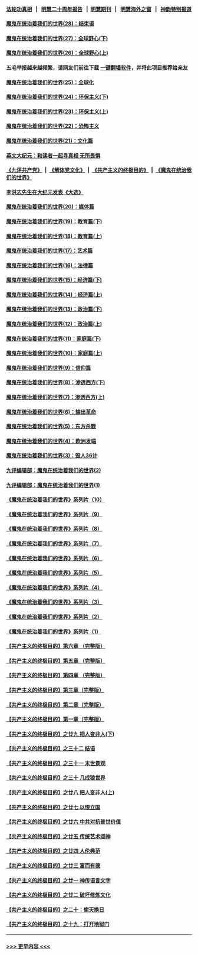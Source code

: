 #### [法轮功真相](https://github.com/gfw-breaker/truth/blob/master/README.md?t=0) &nbsp;&nbsp;|&nbsp;&nbsp; [明慧二十周年报告](https://github.com/gfw-breaker/mh-reports/blob/master/README.md?t=0) &nbsp;&nbsp;|&nbsp;&nbsp;[明慧期刊](https://github.com/gfw-breaker/mh-qikan) &nbsp;&nbsp;|&nbsp;&nbsp; [明慧海外之窗](https://github.com/gfw-breaker/mh-news/blob/master/README.md?t=0) &nbsp;&nbsp;|&nbsp;&nbsp; [神韵特别报道](https://github.com/gfw-breaker/mh-news/blob/master/shenyun.md?t=0)
#### [魔鬼在统治着我们的世界(28)：结束语](../pages/nsc422/n10936246.md?t=06231452) 
#### [魔鬼在统治着我们的世界(27)：全球野心(下)](../pages/nsc422/n10928319.md?t=06231452) 
#### [魔鬼在统治着我们的世界(26)：全球野心(上)](../pages/nsc422/n10900318.md?t=06231452) 
#### 五毛举报越来越频繁，请网友们前往下载 [一键翻墙软件](https://github.com/gfw-breaker/ssr-accounts)，并将此项目推荐给亲友
#### [魔鬼在统治着我们的世界(25)：全球化](../pages/nsc422/n10788205.md?t=06231452) 
#### [魔鬼在统治着我们的世界(24)：环保主义(下)](../pages/nsc422/n10695307.md?t=06231452) 
#### [魔鬼在统治着我们的世界(23)：环保主义(上)](../pages/nsc422/n10688613.md?t=06231452) 
#### [魔鬼在统治着我们的世界(22)：恐怖主义](../pages/nsc422/n10614727.md?t=06231452) 
#### [魔鬼在统治着我们的世界(21)：文化篇](../pages/nsc422/n10597706.md?t=06231452) 
#### [英文大纪元：和读者一起寻真相 无所畏惧](../pages/nsc422/n12542027.md?t=06231452) 
#### [《九评共产党》](https://github.com/begood0513/9ping.md/blob/master/README.md) &nbsp;|&nbsp; [《解体党文化》](../../../../jtdwh.md/blob/master/README.md)  &nbsp;|&nbsp; [《共产主义的终极目的》](../../../../gczydzjmd.md/blob/master/README.md) &nbsp;|&nbsp; [《魔鬼在统治我们的世界》](../../../../mgztzwmdsj.md/blob/master/README.md) 
#### [李洪志先生在大纪元发表《大选》](../pages/nsc422/n12534746.md?t=06231452) 
#### [魔鬼在统治着我们的世界(20)：媒体篇](../pages/nsc422/n10586579.md?t=06231452) 
#### [魔鬼在统治着我们的世界(19)：教育篇(下)](../pages/nsc422/n10564808.md?t=06231452) 
#### [魔鬼在统治着我们的世界(18)：教育篇(上)](../pages/nsc422/n10526970.md?t=06231452) 
#### [魔鬼在统治着我们的世界(17)：艺术篇](../pages/nsc422/n10499093.md?t=06231452) 
#### [魔鬼在统治着我们的世界(16)：法律篇](../pages/nsc422/n10485969.md?t=06231452) 
#### [魔鬼在统治着我们的世界(15)：经济篇(下)](../pages/nsc422/n10469975.md?t=06231452) 
#### [魔鬼在统治着我们的世界(14)：经济篇(上)](../pages/nsc422/n10457370.md?t=06231452) 
#### [魔鬼在统治着我们的世界(13)：政治篇(下)](../pages/nsc422/n10448270.md?t=06231452) 
#### [魔鬼在统治着我们的世界(12)：政治篇(上)](../pages/nsc422/n10444576.md?t=06231452) 
#### [魔鬼在统治着我们的世界(11)：家庭篇(下)](../pages/nsc422/n10440961.md?t=06231452) 
#### [魔鬼在统治着我们的世界(10)：家庭篇(上)](../pages/nsc422/n10435448.md?t=06231452) 
#### [魔鬼在统治着我们的世界(9)：信仰篇](../pages/nsc422/n10432159.md?t=06231452) 
#### [魔鬼在统治着我们的世界(8)：渗透西方(下)](../pages/nsc422/n10429603.md?t=06231452) 
#### [魔鬼在统治着我们的世界(7)：渗透西方(上)](../pages/nsc422/n10426013.md?t=06231452) 
#### [魔鬼在统治着我们的世界(6)：输出革命](../pages/nsc422/n10421536.md?t=06231452) 
#### [魔鬼在统治着我们的世界(5)：东方杀戮](../pages/nsc422/n10417707.md?t=06231452) 
#### [魔鬼在统治着我们的世界(4)：欧洲发端](../pages/nsc422/n10414890.md?t=06231452) 
#### [魔鬼在统治着我们的世界(3)：毁人36计](../pages/nsc422/n10411583.md?t=06231452) 
#### [九评编辑部：魔鬼在统治着我们的世界(2)](../pages/nsc422/n10410036.md?t=06231452) 
#### [九评编辑部：魔鬼在统治着我们的世界(1)](../pages/nsc422/n10406825.md?t=06231452) 
#### [《魔鬼在统治着我们的世界》系列片（10）](../pages/nsc422/n12292670.md?t=06231452) 
#### [《魔鬼在统治着我们的世界》系列片（9）](../pages/nsc422/n12290859.md?t=06231452) 
#### [《魔鬼在统治着我们的世界》系列片（8）](../pages/nsc422/n12287445.md?t=06231452) 
#### [《魔鬼在统治着我们的世界》系列片（7）](../pages/nsc422/n12283425.md?t=06231452) 
#### [《魔鬼在统治着我们的世界》系列片（6）](../pages/nsc422/n12282314.md?t=06231452) 
#### [《魔鬼在统治着我们的世界》系列片（5）](../pages/nsc422/n12281419.md?t=06231452) 
#### [《魔鬼在统治着我们的世界》系列片（4）](../pages/nsc422/n12274024.md?t=06231452) 
#### [《魔鬼在统治着我们的世界》系列片（3）](../pages/nsc422/n12271322.md?t=06231452) 
#### [《魔鬼在统治着我们的世界》系列片（2）](../pages/nsc422/n12269049.md?t=06231452) 
#### [《魔鬼在统治着我们的世界》系列片（1）](../pages/nsc422/n12267575.md?t=06231452) 
#### [【共产主义的终极目的】第六章 （完整版）](../pages/nsc422/n11428913.md?t=06231452) 
#### [【共产主义的终极目的】第五章 （完整版）](../pages/nsc422/n11428912.md?t=06231452) 
#### [【共产主义的终极目的】第四章 （完整版）](../pages/nsc422/n11428907.md?t=06231452) 
#### [【共产主义的终极目的】第三章（完整版）](../pages/nsc422/n11428848.md?t=06231452) 
#### [【共产主义的终极目的】第二章（完整版）](../pages/nsc422/n11428831.md?t=06231452) 
#### [【共产主义的终极目的】第一章（完整版）](../pages/nsc422/n11417651.md?t=06231452) 
#### [【共产主义的终极目的】之廿九 把人变非人(下)](../pages/nsc422/n11344140.md?t=06231452) 
#### [【共产主义的终极目的】之三十二 结语](../pages/nsc422/n11360535.md?t=06231452) 
#### [【共产主义的终极目的】之三十一 末世景观](../pages/nsc422/n11351129.md?t=06231452) 
#### [【共产主义的终极目的】之三十 几成狼世界](../pages/nsc422/n11348280.md?t=06231452) 
#### [【共产主义的终极目的】之廿八 把人变非人(上)](../pages/nsc422/n11340492.md?t=06231452) 
#### [【共产主义的终极目的】之廿七 以恨立国](../pages/nsc422/n11336944.md?t=06231452) 
#### [【共产主义的终极目的】之廿六 中共对抗普世价值](../pages/nsc422/n11324785.md?t=06231452) 
#### [【共产主义的终极目的】之廿五 传统艺术颂神](../pages/nsc422/n11296396.md?t=06231452) 
#### [【共产主义的终极目的】之廿四 人伦典范](../pages/nsc422/n11296397.md?t=06231452) 
#### [【共产主义的终极目的】之廿三 富而有德](../pages/nsc422/n11283598.md?t=06231452) 
#### [【共产主义的终极目的】之廿一 神传语言文字](../pages/nsc422/n11263265.md?t=06231452) 
#### [【共产主义的终极目的】之廿二 破坏修炼文化](../pages/nsc422/n11245728.md?t=06231452) 
#### [【共产主义的终极目的】之二十：偷天换日](../pages/nsc422/n11238846.md?t=06231452) 
#### [【共产主义的终极目的】之十九：打开地狱门](../pages/nsc422/n11206376.md?t=06231452) 

----
#### [ >>> 更早内容 <<< ](../indexes/nsc422-earlier.md)
